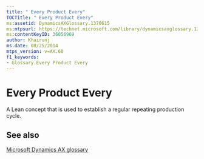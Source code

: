 ```yaml
---
title: " Every Product Every"
TOCTitle: " Every Product Every"
ms:assetid: DynamicsAXGlossary.1370615
ms:mtpsurl: https://technet.microsoft.com/library/dynamicsaxglossary.1370615(v=AX.60)
ms:contentKeyID: 36056969
author: Khairunj
ms.date: 08/25/2014
mtps_version: v=AX.60
f1_keywords:
- Glossary.Every Product Every
---
```


# Every Product Every

A Lean concept that is used to establish a regular repeating production cycle.

## See also

[Microsoft Dynamics AX glossary](glossary/microsoft-dynamics-ax-glossary.md)

  


